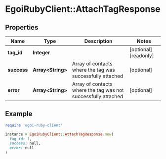 # EgoiRubyClient::AttachTagResponse

## Properties

| Name | Type | Description | Notes |
| ---- | ---- | ----------- | ----- |
| **tag_id** | **Integer** |  | [optional][readonly] |
| **success** | **Array&lt;String&gt;** | Array of contacts where the tag was successfully attached | [optional] |
| **error** | **Array&lt;String&gt;** | Array of contacts where the tag was not successfully attached | [optional] |

## Example

```ruby
require 'egoi-ruby-client'

instance = EgoiRubyClient::AttachTagResponse.new(
  tag_id: 1,
  success: null,
  error: null
)
```

